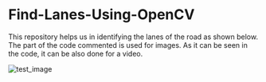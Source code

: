 # Find-Lanes-Using-OpenCV

This repository helps us in identifying the lanes of the road as shown below. The part of the code commented is used for images.
As it can be seen in the code, it can be also done for a video. 

![test_image](https://user-images.githubusercontent.com/56769818/67686625-05072400-f9bd-11e9-9725-9a2ce1dfe758.jpg)

